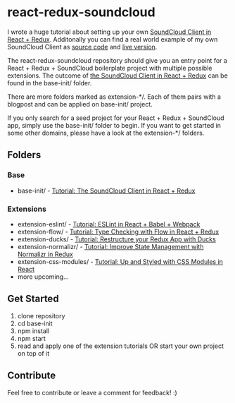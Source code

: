 # react-redux-soundcloud

I wrote a huge tutorial about setting up your own [SoundCloud Client in React + Redux](http://www.robinwieruch.de/the-soundcloud-client-in-react-redux/). Additonally you can find a real world example of my own SoundCloud Client as [source code](https://github.com/rwieruch/favesound-redux) and [live version](http://www.favesound.de/).

The react-redux-soundcloud repository should give you an entry point for a React + Redux + SoundCloud boilerplate project with multiple possible extensions. The outcome of [the SoundCloud Client in React + Redux](http://www.robinwieruch.de/the-soundcloud-client-in-react-redux/) can be found in the base-init/ folder. 

There are more folders marked as extension-*/. Each of them pairs with a blogpost and can be applied on base-init/ project.

If you only search for a seed project for your React + Redux + SoundCloud app, simply use the base-init/ folder to begin. If you want to get started in some other domains, please have a look at the extension-*/ folders.

## Folders

### Base

- base-init/ - [Tutorial: The SoundCloud Client in React + Redux](http://www.robinwieruch.de/the-soundcloud-client-in-react-redux/)

### Extensions

- extension-eslint/ - [Tutorial: ESLint in React + Babel + Webpack](http://www.robinwieruch.de/the-soundcloud-client-in-react-redux-eslint)
- extension-flow/ - [Tutorial: Type Checking with Flow in React + Redux](http://www.robinwieruch.de/the-soundcloud-client-in-react-redux-flow)
- extension-ducks/ - [Tutorial: Restructure your Redux App with Ducks](http://www.robinwieruch.de/the-soundcloud-client-in-react-redux-ducks)
- extension-normalizr/ - [Tutorial: Improve State Management with Normalizr in Redux](http://www.robinwieruch.de/the-soundcloud-client-in-react-redux-normalizr)
- extension-css-modules/ - [Tutorial: Up and Styled with CSS Modules in React](http://www.robinwieruch.de/the-soundcloud-client-in-react-redux-css-modules)
- more upcoming...

## Get Started

1. clone repository
2. cd base-init
3. npm install
4. npm start
5. read and apply one of the extension tutorials OR start your own project on top of it

## Contribute

Feel free to contribute or leave a comment for feedback! :)
